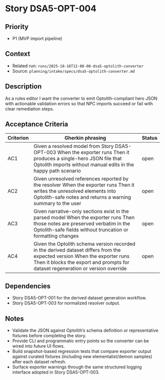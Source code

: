# Story DSA5-OPT-004

## Priority
- P1 (MVP import pipeline)

## Context
- Related run: `runs/2025-10-16T12-00-00-dsa5-optolith-converter`
- Source: `planning/intake/specs/dsa5-optolith-converter.md`

## Description
As a rules editor I want the converter to emit Optolith-compliant hero JSON with actionable validation errors so that NPC imports succeed or fail with clear remediation steps.

## Acceptance Criteria
| Criterion | Gherkin phrasing | Status |
| --- | --- | --- |
| AC1 | Given a resolved model from Story DSA5-OPT-003 When the exporter runs Then it produces a single-hero JSON file that Optolith imports without manual edits in the happy path scenario | open |
| AC2 | Given unresolved references reported by the resolver When the exporter runs Then it writes the unresolved elements into Optolith-safe notes and returns a warning summary to the user | open |
| AC3 | Given narrative-only sections exist in the parsed model When the exporter runs Then those notes are preserved verbatim in the Optolith-safe fields without truncation or formatting changes | open |
| AC4 | Given the Optolith schema version recorded in the derived dataset differs from the expected version When the exporter runs Then it blocks the export and prompts for dataset regeneration or version override | open |

## Dependencies
- Story DSA5-OPT-001 for the derived dataset generation workflow.
- Story DSA5-OPT-003 for normalized resolver output.

## Notes
- Validate the JSON against Optolith’s schema definition or representative fixtures before completing the story.
- Provide CLI and programmatic entry points so the converter can be wired into future UI flows.
- Build snapshot-based regression tests that compare exporter output against curated fixtures (including new elementalist/demon samples) after each dataset refresh.
- Surface exporter warnings through the same structured logging interface adopted in Story DSA5-OPT-003.
